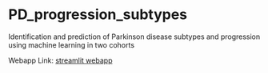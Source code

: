 # PD_progression_subtypes
Identification and prediction of Parkinson disease subtypes and progression using machine learning in two cohorts

Webapp Link: [streamlit webapp](https://anant-dadu-pdprogressionsubtypes-streamlit-app-aaah95.streamlitapp.com/)